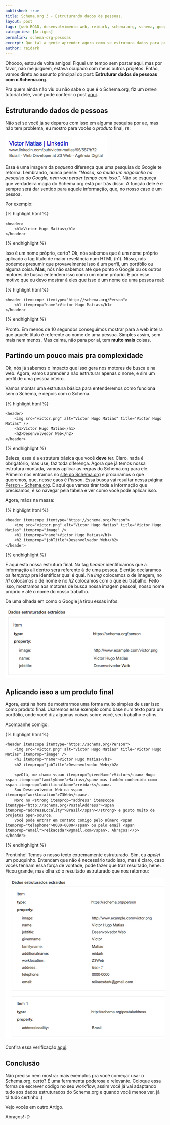 ```yaml
---
published: true
title: Schema.org 3 - Estruturando dados de pessoas.
layout: post
tags: [web.ROAD, desenvolvimento-web, reidark, schema.org, schema, google]
categories: [Artigos]
permalink: schema-org-pessoas
excerpt: Que tal a gente aprender agora como se estrutura dados para pessoas?
author: reidark
---
```

Ohoooo, estou de volta amigos! Fiquei um tempo sem postar aqui, mas por favor, não me julguem, estava ocupado com meus outros projetos. Então, vamos direto ao assunto principal do post: **Estruturar dados de pessoas com o Schema.org**.

Pra quem ainda não viu ou não sabe o que é o Schema.org, fiz um *breve* tutorial dele, você pode conferir o post [aqui](http://reidark.github.io/schema-org-apenas-use/).

## Estruturando dados de pessoas

Não sei se você já se deparou com isso em alguma pesquisa por ae, mas não tem problema, eu mostro para vocês o *produto* final, rs:

![Schema.org - Pessoas - Victor Hugo Matias](../assets/img/schema-org-pessoas.png "Schema.org - Pessoas - Victor Hugo Matias")

Essa é uma imagem da *pequena* diferença que uma pesquisa do Google te retorna. Lembrando, nunca pense: *"Nossa, só muda um negocinho na pesquisa do Google, nem vou perder tempo com isso."*. Não se esqueça que verdadeira magia do Schema.org está por trás disso. A função dele é e sempre será dar sentido para aquele informação, que, no nosso caso é um pessoa.

Por exemplo:

{% highlight html %}

    <header>
        <h1>Victor Hugo Matias</h1>
    </header>

{% endhighlight %}

Isso é um nome próprio, certo? Ok, nós sabemos que é um nome próprio aplicado a tag título de maior revelância num HTML (h1). Nisso, nós podemos presumir que provavelmente isso é um perfil, um portfólio ou alguma coisa. **Mas**, nós não sabemos até que ponto o Google ou os outros motores de busca entendem isso como um nome próprio. É por esse motivo que eu devo mostrar á eles que isso é um nome de uma pessoa real:

{% highlight html %}

    <header itemscope itemtype="http://schema.org/Person">
        <h1 itemprop="name">Victor Hugo Matias</h1>
    </header>

{% endhighlight %}

Pronto. Em menos de 10 segundos conseguimos mostrar para a web inteira que aquele título é referente ao nome de uma pessoa. Simples assim, sem mais nem menos. Mas calma, não para por ai, tem **muito mais** coisas.

## Partindo um pouco mais pra complexidade

Ok, nós já sabemos o impacto que isso gera nos motores de busca e na web. Agora, vamos aprender a não estruturar apenas o nome, e sim um perfil de uma pessoa inteiro.

Vamos montar uma estrutura básica para entenderemos como funciona sem o Schema, e depois com o Schema.

{% highlight html %}

    <header>
        <img src="victor.png" alt="Victor Hugo Matias" title="Victor Hugo Matias" />
        <h1>Victor Hugo Matias</h1>
        <h2>Desenvolvedor Web</h2>
    </header>

{% endhighlight %}

Beleza, essa é a estrutura básica que você **deve** ter. Claro, nada é obrigatório, mas use, faz toda diferença. Agora que já temos nossa estrutura montada, vamos aplicar as regras do Schema.org para ele. Primeiro nós entramos no [site do Schema.org](https://schema.org/) e procuramos o que queremos, que, nesse caos é *Person*. Essa busca vai resultar nessa página: [Person - Schema.org](https://schema.org/Person). É aqui que vamos tirar toda a informação que precisamos, é so navegar pela tabela e ver como você pode aplicar isso.

Agora, mãos na massa:

{% highlight html %}

    <header itemscope itemtype="https://schema.org/Person">
        <img src="victor.png" alt="Victor Hugo Matias" title="Victor Hugo Matias" itemprop="image" />
        <h1 itemprop="name">Victor Hugo Matias</h1>
        <h2 itemprop="jobTitle">Desenvolvedor Web</h2>
    </header>

{% endhighlight %}

E aqui está nossa estrutura final. Na tag *header* identificamos que a informação ali dentro será referente á de uma pessoa. E então declaramos os *itemprop* pra identificar qual é qual. Na *img* colocamos o de imagem, no *h1* colocamos o de nome e no *h2* colocamos com o que eu trabalho. Feito isso, mostramos aos motores de busca nossa imagem pessoal, nosso nome próprio e até o nome do nosso trabalho.

Da uma olhada em como o Google já tirou essas infos:

![Schema.org - Google - Pessoas](../assets/img/schema-org-victor.png "Schema.org - Google - Pessoas")

## Aplicando isso a um produto final

Agora, está na hora de mostrarmos uma forma muito simples de usar isso como produto final. Usaremos esse exemplo como base num texto para um portfólio, onde você diz algumas coisas sobre você, seu trabalho e afins.

Acompanhe comigo:

{% highlight html %}

    <header itemscope itemtype="https://schema.org/Person">
        <img src="victor.png" alt="Victor Hugo Matias" title="Victor Hugo Matias" itemprop="image" />
        <h1 itemprop="name">Victor Hugo Matias</h1>
        <h2 itemprop="jobTitle">Desenvolvedor Web</h2>
        
        <p>Olá, me chamo <span itemprop="givenName">Victor</span> Hugo <span itemprop="familyName">Matias</span> mas também conhecido como <span itemprop="additionalName">reidark</span>. 
        Sou Desenvolvedor Web na <span itemprop="workLocation">Z3Web</span>. 
        Moro no <strong itemprop="address" itemscope itemtype="http://schema.org/PostalAddress"><span itemprop="addressLocality">Brasil</span></strong> e gosto muito de projetos open-source. 
        Você pode entrar em contato comigo pelo número <span itemprop="telephone">0000-0000</span> ou pelo email <span itemprop="email">reikaosdark@gmail.com</span>. Abraços!</p>
    </header>

{% endhighlight %}

Prontinho! Temos o nosso texto extremamente estruturado. Sim, eu *apelei* um pouquinho. Entendam que não é necessário tudo isso, mas é claro, caso vocês tenham essa força de vontade, pode fazer que traz resultado, hehe. Ficou grande, mas olha só o resultado estruturado que nos retornou:

![Schema.org - Google](../assets/img/schema-org-final.png "Schema.org - Google")

Confira essa verificação [aqui](http://www.google.com/webmasters/tools/richsnippets?q=uploaded:8004f99c265f3e5a1f9665362e5cc32c).

## Conclusão

Não preciso nem mostrar mais exemplos pra você começar usar o Schema.org, certo? É uma ferramenta poderosa e relevante. Coloque essa forma de escrever código no seu workflow, assim você já vai adaptando tudo aos dados estruturados do Schema.org e quando você menos ver, já tá tudo certinho :)

Vejo vocês em outro Artigo.

Abraços! :D